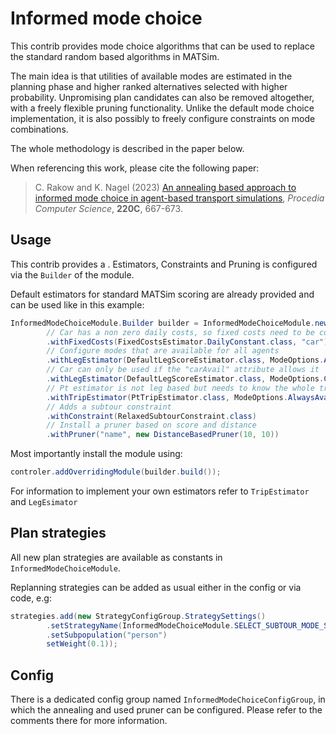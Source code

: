 
# Informed mode choice

This contrib provides mode choice algorithms that can be used to replace the standard random based algorithms in MATSim.

The main idea is that utilities of available modes are estimated in the planning phase and higher ranked alternatives selected with higher probability.
Unpromising plan candidates can also be removed altogether, with a freely flexible pruning functionality.
Unlike the default mode choice implementation, it is also possibly to freely configure constraints on mode combinations.

The whole methodology is described in the paper below.

When referencing this work, please cite the following paper:

> C. Rakow and K. Nagel (2023) [An annealing based approach to informed mode choice in agent-based transport simulations](), *Procedia Computer Science*, **220C**, 667-673.


## Usage

This contrib provides a .
Estimators, Constraints and Pruning is configured via the `Builder` of the module.

Default estimators for standard MATSim scoring are already provided and can be used like in this example:

```java
InformedModeChoiceModule.Builder builder = InformedModeChoiceModule.newBuilder()
        // Car has a non zero daily costs, so fixed costs need to be considered
        .withFixedCosts(FixedCostsEstimator.DailyConstant.class, "car")
        // Configure modes that are available for all agents
        .withLegEstimator(DefaultLegScoreEstimator.class, ModeOptions.AlwaysAvailable.class, "ride", "bike", "walk")
        // Car can only be used if the "carAvail" attribute allows it
        .withLegEstimator(DefaultLegScoreEstimator.class, ModeOptions.ConsiderIfCarAvailable.class, "car")
        // Pt estimator is not leg based but needs to know the whole trip
        .withTripEstimator(PtTripEstimator.class, ModeOptions.AlwaysAvailable.class, "pt");
        // Adds a subtour constraint
        .withConstraint(RelaxedSubtourConstraint.class)
        // Install a pruner based on score and distance
        .withPruner("name", new DistanceBasedPruner(10, 10))
```

Most importantly install the module using:

```java
controler.addOverridingModule(builder.build());
```

For information to implement your own estimators refer to `TripEstimator` and `LegEsimator`

## Plan strategies

All new plan strategies are available as constants in `InformedModeChoiceModule`.

Replanning strategies can be added as usual either in the config or via code, e.g:
```java
strategies.add(new StrategyConfigGroup.StrategySettings()
        .setStrategyName(InformedModeChoiceModule.SELECT_SUBTOUR_MODE_STRATEGY)
        .setSubpopulation("person")
        setWeight(0.1));
```

## Config

There is a dedicated config group named `InformedModeChoiceConfigGroup`, in which the annealing and used pruner can be configured.
Please refer to the comments there for more information.